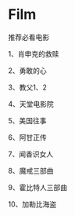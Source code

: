 # Film
推荐必看电影



<p>1、肖申克的救赎</p>
<p>2、勇敢的心</p>
<p>3、教父1、2</p>
<p>4、天堂电影院</p>
<p>5、美国往事</p>
<p>6、阿甘正传</p>
<p>7、闻香识女人</p>
<p>8、魔戒三部曲</p>
<p>9、霍比特人三部曲</p>
<p>10、加勒比海盗</p>


